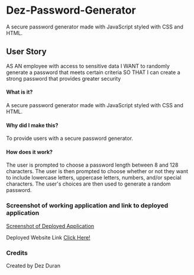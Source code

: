 # Dez-Password-Generator
A secure password generator made with JavaScript styled with CSS and HTML.

## User Story
AS AN employee with access to sensitive data
I WANT to randomly generate a password that meets certain criteria
SO THAT I can create a strong password that provides greater security

#### What is it?
A secure password generator made with JavaScript styled with CSS and HTML.
#### Why did I make this?
To provide users with a secure password generator.

#### How does it work?
The user is prompted to choose a password length between 8 and 128 characters. The user is then prompted to choose whether or not they want to include lowercase letters, uppercase letters, numbers, and/or special characters. The user's choices are then used to generate a random password.

### Screenshot of working application and link to deployed application
[Screenshot of Deployed Application](./assets/deployed-application.png)

Deployed Website Link [Click Here!](file:///Users/gods_favorite_customer/Desktop/homeworktwo/Password-generator/Devloped/index.html)

### Credits
Created by Dez Duran



